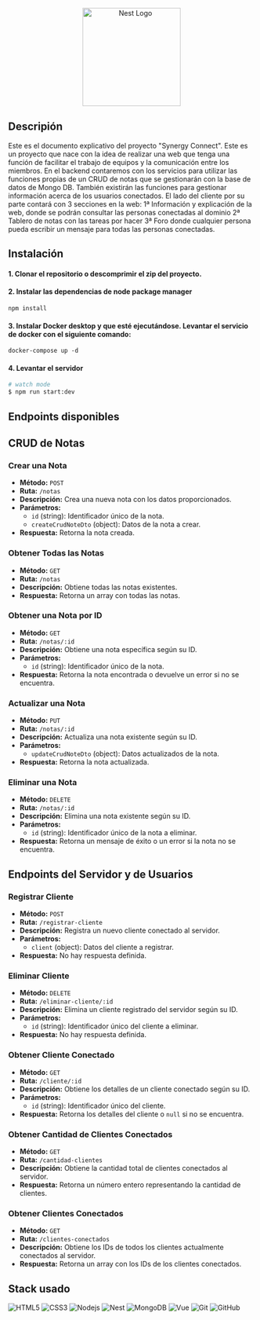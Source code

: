 <p align="center">
  <a href="http://nestjs.com/" target="blank"><img src="https://nestjs.com/img/logo-small.svg" width="200" alt="Nest Logo" /></a>
</p>

## Descripión

Este es el documento explicativo del proyecto "Synergy Connect". Este es un proyecto que nace con la idea de realizar una web que tenga una función de facilitar el trabajo de equipos y la comunicación entre los miembros.
En el backend contaremos con los servicios para utilizar las funciones propias de un CRUD de notas que se gestionarán con la base de datos de Mongo DB. También existirán las funciones para gestionar información acerca de los usuarios conectados. 
El lado del cliente por su parte contará con 3 secciones en la web:
1ª Información y explicación de la web, donde se podrán consultar las personas conectadas al dominio
2ª Tablero de notas con las tareas por hacer
3ª Foro donde cualquier persona pueda escribir un mensaje para todas las personas conectadas.


## Instalación

#### 1. Clonar el repositorio o descomprimir el zip del proyecto.



#### 2. Instalar las dependencias de node package manager
```
npm install
```
#### 3. Instalar Docker desktop y que esté ejecutándose. Levantar el servicio de docker con el siguiente comando: 

```
docker-compose up -d   
```

#### 4. Levantar el servidor

```bash
# watch mode
$ npm run start:dev
```

## Endpoints disponibles

## CRUD de Notas

### Crear una Nota
- **Método:** `POST`
- **Ruta:** `/notas`
- **Descripción:** Crea una nueva nota con los datos proporcionados.
- **Parámetros:**
  - `id` (string): Identificador único de la nota.
  - `createCrudNoteDto` (object): Datos de la nota a crear.
- **Respuesta:** Retorna la nota creada.

### Obtener Todas las Notas
- **Método:** `GET`
- **Ruta:** `/notas`
- **Descripción:** Obtiene todas las notas existentes.
- **Respuesta:** Retorna un array con todas las notas.

### Obtener una Nota por ID
- **Método:** `GET`
- **Ruta:** `/notas/:id`
- **Descripción:** Obtiene una nota específica según su ID.
- **Parámetros:**
  - `id` (string): Identificador único de la nota.
- **Respuesta:** Retorna la nota encontrada o devuelve un error si no se encuentra.

### Actualizar una Nota
- **Método:** `PUT`
- **Ruta:** `/notas/:id`
- **Descripción:** Actualiza una nota existente según su ID.
- **Parámetros:**
  - `updateCrudNoteDto` (object): Datos actualizados de la nota.
- **Respuesta:** Retorna la nota actualizada.

### Eliminar una Nota
- **Método:** `DELETE`
- **Ruta:** `/notas/:id`
- **Descripción:** Elimina una nota existente según su ID.
- **Parámetros:**
  - `id` (string): Identificador único de la nota a eliminar.
- **Respuesta:** Retorna un mensaje de éxito o un error si la nota no se encuentra.

## Endpoints del Servidor y de Usuarios

### Registrar Cliente
- **Método:** `POST`
- **Ruta:** `/registrar-cliente`
- **Descripción:** Registra un nuevo cliente conectado al servidor.
- **Parámetros:**
  - `client` (object): Datos del cliente a registrar.
- **Respuesta:** No hay respuesta definida.

### Eliminar Cliente
- **Método:** `DELETE`
- **Ruta:** `/eliminar-cliente/:id`
- **Descripción:** Elimina un cliente registrado del servidor según su ID.
- **Parámetros:**
  - `id` (string): Identificador único del cliente a eliminar.
- **Respuesta:** No hay respuesta definida.

### Obtener Cliente Conectado
- **Método:** `GET`
- **Ruta:** `/cliente/:id`
- **Descripción:** Obtiene los detalles de un cliente conectado según su ID.
- **Parámetros:**
  - `id` (string): Identificador único del cliente.
- **Respuesta:** Retorna los detalles del cliente o `null` si no se encuentra.

### Obtener Cantidad de Clientes Conectados
- **Método:** `GET`
- **Ruta:** `/cantidad-clientes`
- **Descripción:** Obtiene la cantidad total de clientes conectados al servidor.
- **Respuesta:** Retorna un número entero representando la cantidad de clientes.

### Obtener Clientes Conectados
- **Método:** `GET`
- **Ruta:** `/clientes-conectados`
- **Descripción:** Obtiene los IDs de todos los clientes actualmente conectados al servidor.
- **Respuesta:** Retorna un array con los IDs de los clientes conectados.

## Stack usado
![HTML5](https://img.shields.io/badge/-HTML5-%23E44D27?style=flat-square&logo=html5&logoColor=ffffff)
![CSS3](https://img.shields.io/badge/-CSS3-%231572B6?style=flat-square&logo=css3)
![Nodejs](https://img.shields.io/badge/-Nodejs-339933?style=flat-square&logo=Node.js&logoColor=ffffff)
![Nest](https://img.shields.io/badge/-Nest-000000?style=flat-square&logo=NestJS&logoColor=E0234E)
![MongoDB](https://img.shields.io/badge/-Mongodb-563D7C?style=flat-square&logo=Mongodb)
![Vue](https://img.shields.io/badge/-Vue-181717?style=flat-square&logo=vue)
![Git](https://img.shields.io/badge/-Git-%23F05032?style=flat-square&logo=git&logoColor=%23ffffff)
![GitHub](https://img.shields.io/badge/-GitHub-181717?style=flat-square&logo=github)
